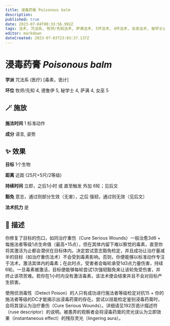 ```yaml
---
title: 浸毒药膏 Poisonous balm
description: 
published: true
date: 2023-07-04T00:33:56.992Z
tags: 法术, 咒法系, 牧师/先知法术, 萨满法术, 5环法术, 4环法术, 女巫法术, 秘学士法术, 德鲁伊法术, 医疗, 毒素，诡计
editor: markdown
dateCreated: 2023-07-03T23:03:37.137Z
---
```


# **浸毒药膏** *Poisonous balm*

**学派** 咒法系 (医疗) \[毒素，诡计\] 

**环位** 牧师/先知 4, 德鲁伊 5, 秘学士 4, 萨满 4, 女巫 5

## 🪄 施放

**施法时间** 1 标准动作

**成分** 语言, 姿势

## ✨ 效果 

**目标** 1个生物 

**距离** 近距 (25尺+5尺/2等级)  

**持续时间** 立即，之后1小时 或 直至触发 外加 6轮；见后文 

**豁免** 意志，通过则部分生效（无害），之后 强韧，通过则无效（见后文）

**法术抗力** 是

## 📖 描述

你修复了目标的伤口，如同治疗重伤（Cure Serious Wounds）一般治愈3d6 + 每施法者等级1点生命值（最高+15点），但在其体内留下难以察觉的毒素，直至你将其激活为止都会潜伏在目标体内。决定尝试意志豁免检定，并且成功让治疗量减半的目标（如治疗重伤法术）不会受到毒素影响。否则，你便能够以标准动作专注于法术，激活其体内的毒素；在此时点，受害者会每轮承受1d3点力量伤害，持续6轮。一旦毒素被激活，目标便能够每轮尝试1次强韧豁免来让该轮免受伤害，并终止该项苦难。若你在1小时内没有激活毒素，该法术便会结束并且不会对目标产生损害。

使用侦测毒性（Detect Poison）的人只有成功进行施法者等级检定对抗15 + 你的施法者等级的DC才能揭示出浸毒药膏的存在。尝试以技能检定鉴别浸毒药膏时，会将其误认为治疗重伤（Cure Serious Wounds）。详细请见192页诡计描述符（ruse descriptor）的说明。被愚弄的观察者会将浸毒药膏的灵光误认为立即效果（instantaneous effect）的残存灵光（lingering aura）。
    
